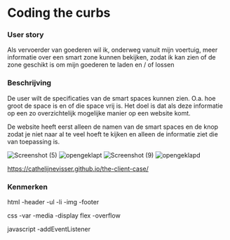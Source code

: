 <h1>Coding the curbs</h1>

<h3>User story</h3>

Als vervoerder van goederen wil ik, onderweg vanuit mijn voertuig, meer informatie over een smart zone kunnen bekijken, zodat ik kan zien of de zone geschikt is om mijn goederen te laden en / of lossen 

<h3>Beschrijving</h3>

De user wilt de specificaties van de smart spaces kunnen zien. O.a. hoe groot de space is en of die space vrij is. Het doel is dat als deze informatie op een zo overzichtelijk mogelijke manier op een website komt. 

De website heeft eerst alleen de namen van de smart spaces en de knop zodat je niet naar al te veel hoeft te kijken en alleen de informatie ziet die van toepassing is.

![Screenshot (5)](https://user-images.githubusercontent.com/112855711/195318984-1402a71d-1733-4d4b-a77d-90de157be400.png)
![opengeklapt](https://user-images.githubusercontent.com/112855711/195623033-0255e1c8-0c92-4d40-9974-3aac6321dc5d.png)
![Screenshot (9)](https://user-images.githubusercontent.com/112855711/195319071-f7c36ae6-7e06-4d74-8ad3-8bda39b1298e.png)
![opengeklapd](https://user-images.githubusercontent.com/112855711/195623073-4e44e9f3-91d5-4920-a239-6d79538b19cb.png)

https://cathelijnevisser.github.io/the-client-case/

<h3>Kenmerken</h3>

html
-header
-ul
-li
-img
-footer

css
-var
-media
-display flex
-overflow

javascript
-addEventListener
